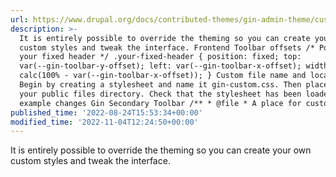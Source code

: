 ```yaml
---
url: https://www.drupal.org/docs/contributed-themes/gin-admin-theme/custom-theming
description: >-
  It is entirely possible to override the theming so you can create your own
  custom styles and tweak the interface. Frontend Toolbar offsets /* Position of
  your fixed header */ .your-fixed-header { position: fixed; top:
  var(--gin-toolbar-y-offset); left: var(--gin-toolbar-x-offset); width:
  calc(100% - var(--gin-toolbar-x-offset)); } Custom file name and location
  Begin by creating a stylesheet and name it gin-custom.css. Then place it in
  your public files directory. Check that the stylesheet has been loaded. Some
  example changes Gin Secondary Toolbar /** * @file * A place for custom styles.
published_time: '2022-08-24T15:53:34+00:00'
modified_time: '2022-11-04T12:24:50+00:00'
---
```

It is entirely possible to override the theming so you can create your own custom styles and tweak the interface.